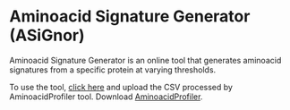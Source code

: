 # Aminoacid Signature Generator (ASiGnor)

Aminoacid Signature Generator is an online tool that generates aminoacid signatures from a specific protein at varying thresholds.

To use the tool, [click here](https://signature-uc636sdsia-as.a.run.app/) and upload the CSV processed by AminoacidProfiler tool. Download [AminoacidProfiler](https://github.com/ABUSHEIKHSP/aminoacidProfiler).
